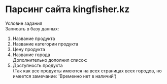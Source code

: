 # Парсинг сайта kingfisher.kz 
Условие задания<br> 
Записать в базу данных:<br> 
1. Название продукта
2. Название категории продукта
3. Цену продукта
4. Название города<br>
   Дополнительно дополнил список:
5. Доступность продукта<br> (Так как все продукты имеются на всех страницах всех городов, но имеется замечание: 'Временно нет в наличий')
